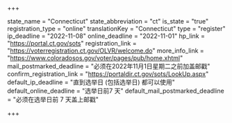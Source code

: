 +++

state_name = "Connecticut"
state_abbreviation = "ct"
is_state = "true"
registration_type = "online"
translationKey = "Connecticut"
type = "register"
ip_deadline = "2022-11-08"
online_deadline = "2022-11-01"
hp_link = "https://portal.ct.gov/sots"
registration_link = "https://voterregistration.ct.gov/OLVR/welcome.do"
more_info_link = "https://www.coloradosos.gov/voter/pages/pub/home.xhtml"
mail_postmarked_deadline = "必须在2022年11月1日星期二之前加盖邮戳"
confirm_registration_link = "https://portaldir.ct.gov/sots/LookUp.aspx"
default_ip_deadline = "直到选举日 (包括选举日) 都可以使用"
default_online_deadline = "选举日前7 天"
default_mail_postmarked_deadline = "必须在选举日前 7 天盖上邮戳"

+++